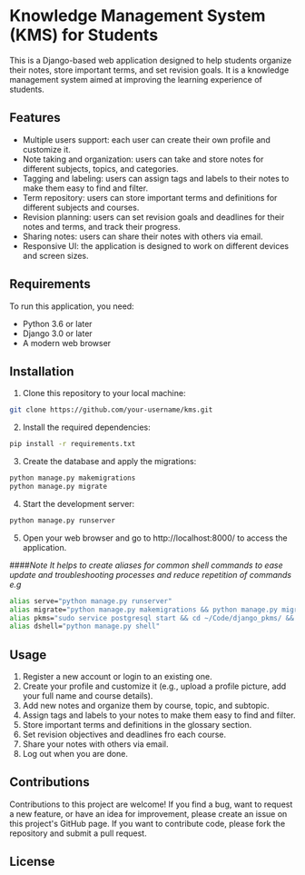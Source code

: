 # Knowledge Management System (KMS) for Students

This is a Django-based web application designed to help students organize their notes, store important terms, and set revision goals. It is a knowledge management system aimed at improving the learning experience of students.

## Features

- Multiple users support: each user can create their own profile and customize it.
- Note taking and organization: users can take and store notes for different subjects, topics, and categories.
- Tagging and labeling: users can assign tags and labels to their notes to make them easy to find and filter.
- Term repository: users can store important terms and definitions for different subjects and courses.
- Revision planning: users can set revision goals and deadlines for their notes and terms, and track their progress.
- Sharing notes: users can share their notes with others via email.
- Responsive UI: the application is designed to work on different devices and screen sizes.

## Requirements

To run this application, you need:

- Python 3.6 or later
- Django 3.0 or later
- A modern web browser

## Installation

1. Clone this repository to your local machine:

```bash
git clone https://github.com/your-username/kms.git
```

2. Install the required dependencies:
```bash
pip install -r requirements.txt
```
3. Create the database and apply the migrations:
```bash
python manage.py makemigrations
python manage.py migrate
```
4. Start the development server:
```bash
python manage.py runserver
```

5. Open your web browser and go to http://localhost:8000/ to access the application.

####_Note_
_It helps to create aliases for common shell commands to ease update and troubleshooting processes and reduce repetition of commands e.g_
```bash
alias serve="python manage.py runserver"
alias migrate="python manage.py makemigrations && python manage.py migrate"
alias pkms="sudo service postgresql start && cd ~/Code/django_pkms/ && source ~/Code/django_pkms/.venv/bin/activate && serve"
alias dshell="python manage.py shell"
```

## Usage

1. Register a new account or login to an existing one.
2. Create your profile and customize it (e.g., upload a profile picture, add your full name and course details).
3. Add new notes and organize them by course, topic, and subtopic.
4. Assign tags and labels to your notes to make them easy to find and filter.
5. Store important terms and definitions in the glossary section.
6. Set revision objectives and deadlines fro each course.
7. Share your notes with others via email.
8. Log out when you are done.

## Contributions

Contributions to this project are welcome! If you find a bug, want to request a new feature, or have an idea for improvement, please create an issue on this project's GitHub page. If you want to contribute code, please fork the repository and submit a pull request.

## License
<!-- 
This application is licensed under the MIT License. See the LICENSE file for more details. -->
